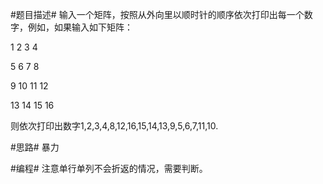#题目描述#
输入一个矩阵，按照从外向里以顺时针的顺序依次打印出每一个数字，例如，如果输入如下矩阵：

1 2 3 4 

5 6 7 8 

9 10 11 12

13 14 15 16 

则依次打印出数字1,2,3,4,8,12,16,15,14,13,9,5,6,7,11,10.

#思路#
暴力

#编程#
注意单行单列不会折返的情况，需要判断。